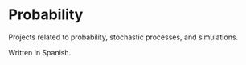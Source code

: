 # Probability

Projects related to probability, stochastic processes, and simulations.

Written in Spanish.

#
